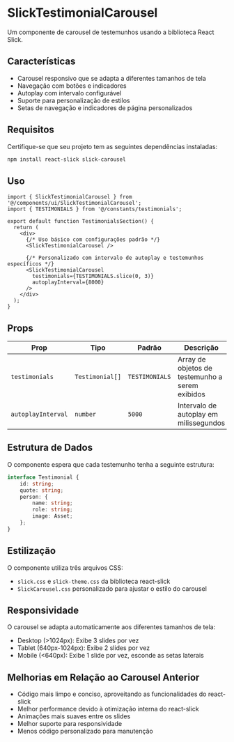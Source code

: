 # SlickTestimonialCarousel

Um componente de carousel de testemunhos usando a biblioteca React Slick.

## Características

- Carousel responsivo que se adapta a diferentes tamanhos de tela
- Navegação com botões e indicadores
- Autoplay com intervalo configurável
- Suporte para personalização de estilos
- Setas de navegação e indicadores de página personalizados

## Requisitos

Certifique-se que seu projeto tem as seguintes dependências instaladas:

```bash
npm install react-slick slick-carousel
```

## Uso

```tsx
import { SlickTestimonialCarousel } from '@/components/ui/SlickTestimonialCarousel';
import { TESTIMONIALS } from '@/constants/testimonials';

export default function TestimonialsSection() {
  return (
    <div>
      {/* Uso básico com configurações padrão */}
      <SlickTestimonialCarousel />
      
      {/* Personalizado com intervalo de autoplay e testemunhos específicos */}
      <SlickTestimonialCarousel 
        testimonials={TESTIMONIALS.slice(0, 3)} 
        autoplayInterval={8000} 
      />
    </div>
  );
}
```

## Props

| Prop | Tipo | Padrão | Descrição |
|------|------|--------|-----------|
| `testimonials` | `Testimonial[]` | `TESTIMONIALS` | Array de objetos de testemunho a serem exibidos |
| `autoplayInterval` | `number` | `5000` | Intervalo de autoplay em milissegundos |

## Estrutura de Dados

O componente espera que cada testemunho tenha a seguinte estrutura:

```typescript
interface Testimonial {
    id: string;
    quote: string;
    person: {
        name: string;
        role: string;
        image: Asset;
    };
}
```

## Estilização

O componente utiliza três arquivos CSS:
- `slick.css` e `slick-theme.css` da biblioteca react-slick
- `SlickCarousel.css` personalizado para ajustar o estilo do carousel

## Responsividade

O carousel se adapta automaticamente aos diferentes tamanhos de tela:
- Desktop (>1024px): Exibe 3 slides por vez
- Tablet (640px-1024px): Exibe 2 slides por vez 
- Mobile (<640px): Exibe 1 slide por vez, esconde as setas laterais

## Melhorias em Relação ao Carousel Anterior

- Código mais limpo e conciso, aproveitando as funcionalidades do react-slick
- Melhor performance devido à otimização interna do react-slick
- Animações mais suaves entre os slides
- Melhor suporte para responsividade
- Menos código personalizado para manutenção